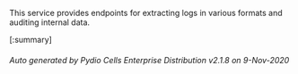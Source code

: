 






This service provides endpoints for extracting logs in various formats and auditing internal data.

[:summary]

###### Auto generated by Pydio Cells Enterprise Distribution v2.1.8 on 9-Nov-2020
